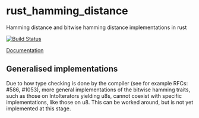 # rust_hamming_distance

Hamming distance and bitwise hamming distance implementations in rust

[![Build Status](https://travis-ci.org/SingingTree/rust_hamming_distance.svg?branch=master)](https://travis-ci.org/SingingTree/rust_hamming_distance)

[Documentation](http://singingtree.github.io/rust_hamming_distance/rust_hamming_distance/index.html)

## Generalised implementations

Due to how type checking is done by the compiler (see for example RFCs: #586, #1053), more general
implementations of the bitwise hamming traits, such as those on IntoIterators yielding u8s,
cannot coexist with specific implementations, like those on u8. This can be worked around,
but is not yet implemented at this stage.